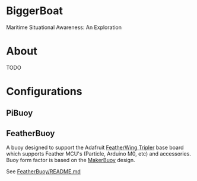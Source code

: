 # BiggerBoat
Maritime Situational Awareness: An Exploration

# About
TODO

# Configurations

## PiBuoy

## FeatherBuoy

A buoy designed to support the Adafruit [FeatherWing Tripler](https://www.adafruit.com/product/3417) base board which supports Feather MCU's (Particle, Arduino M0, etc)​ and accessories. Buoy form factor is based on the [MakerBuoy](https://github.com/wjpavalko/Maker-Buoy) design.

See [FeatherBuoy/README.md](FeatherBuoy/README.md)
